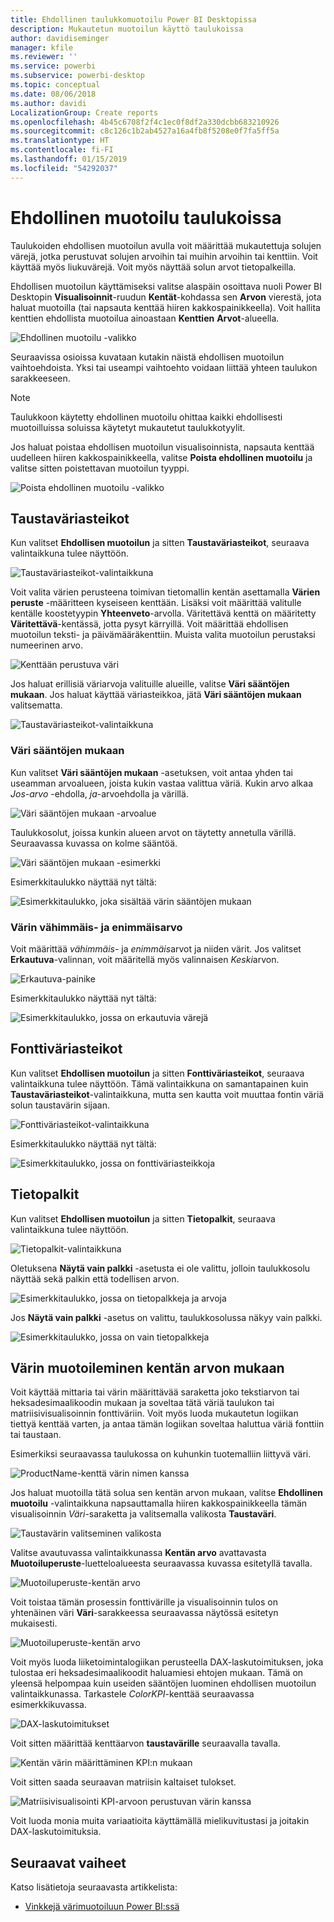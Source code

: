 ```yaml
---
title: Ehdollinen taulukkomuotoilu Power BI Desktopissa
description: Mukautetun muotoilun käyttö taulukoissa
author: davidiseminger
manager: kfile
ms.reviewer: ''
ms.service: powerbi
ms.subservice: powerbi-desktop
ms.topic: conceptual
ms.date: 08/06/2018
ms.author: davidi
LocalizationGroup: Create reports
ms.openlocfilehash: 4b45c6708f2f4c1ec0f8df2a330dcbb683210926
ms.sourcegitcommit: c8c126c1b2ab4527a16a4fb8f5208e0f7fa5ff5a
ms.translationtype: HT
ms.contentlocale: fi-FI
ms.lasthandoff: 01/15/2019
ms.locfileid: "54292037"
---
```

# <a name="conditional-formatting-in-tables"></a>Ehdollinen muotoilu taulukoissa 
Taulukoiden ehdollisen muotoilun avulla voit määrittää mukautettuja solujen värejä, jotka perustuvat solujen arvoihin tai muihin arvoihin tai kenttiin. Voit käyttää myös liukuvärejä. Voit myös näyttää solun arvot tietopalkeilla. 

Ehdollisen muotoilun käyttämiseksi valitse alaspäin osoittava nuoli Power BI Desktopin **Visualisoinnit**-ruudun **Kentät**-kohdassa sen **Arvon** vierestä, jota haluat muotoilla (tai napsauta kenttää hiiren kakkospainikkeella). Voit hallita kenttien ehdollista muotoilua ainoastaan **Kenttien** **Arvot**-alueella.

![Ehdollinen muotoilu -valikko](media/desktop-conditional-table-formatting/table-formatting-0-popup-menu.png)

Seuraavissa osioissa kuvataan kutakin näistä ehdollisen muotoilun vaihtoehdoista. Yksi tai useampi vaihtoehto voidaan liittää yhteen taulukon sarakkeeseen.

> [!NOTE]
> Taulukkoon käytetty ehdollinen muotoilu ohittaa kaikki ehdollisesti muotoilluissa soluissa käytetyt mukautetut taulukkotyylit.

Jos haluat poistaa ehdollisen muotoilun visualisoinnista, napsauta kenttää uudelleen hiiren kakkospainikkeella, valitse **Poista ehdollinen muotoilu** ja valitse sitten poistettavan muotoilun tyyppi.

![Poista ehdollinen muotoilu -valikko](media/desktop-conditional-table-formatting/table-formatting-1-remove.png)

## <a name="background-color-scales"></a>Taustaväriasteikot

Kun valitset **Ehdollisen muotoilun** ja sitten **Taustaväriasteikot**, seuraava valintaikkuna tulee näyttöön.

![Taustaväriasteikot-valintaikkuna](media/desktop-conditional-table-formatting/table-formatting-1-default-dialog.png)

Voit valita värien perusteena toimivan tietomallin kentän asettamalla **Värien peruste** -määritteen kyseiseen kenttään. Lisäksi voit määrittää valitulle kentälle koostetyypin **Yhteenveto**-arvolla. Väritettävä kenttä on määritetty **Väritettävä**-kentässä, jotta pysyt kärryillä. Voit määrittää ehdollisen muotoilun teksti- ja päivämääräkenttiin. Muista valita muotoilun perustaksi numeerinen arvo.

![Kenttään perustuva väri](media/desktop-conditional-table-formatting/table-formatting-1-apply-color-to.png)

Jos haluat erillisiä väriarvoja valituille alueille, valitse **Väri sääntöjen mukaan**. Jos haluat käyttää väriasteikkoa, jätä **Väri sääntöjen mukaan** valitsematta. 

![Taustaväriasteikot-valintaikkuna](media/desktop-conditional-table-formatting/table-formatting-1-color-by-rules-dialog.png)

### <a name="color-by-rules"></a>Väri sääntöjen mukaan

Kun valitset **Väri sääntöjen mukaan** -asetuksen, voit antaa yhden tai useamman arvoalueen, joista kukin vastaa valittua väriä.  Kukin arvo alkaa *Jos-arvo* -ehdolla, *ja*-arvoehdolla ja värillä.

![Väri sääntöjen mukaan -arvoalue](media/desktop-conditional-table-formatting/table-formatting-1-color-by-rules-if-value.png)

Taulukkosolut, joissa kunkin alueen arvot on täytetty annetulla värillä. Seuraavassa kuvassa on kolme sääntöä.

![Väri sääntöjen mukaan -esimerkki](media/desktop-conditional-table-formatting/table-formatting-1-color-by-rules.png)

Esimerkkitaulukko näyttää nyt tältä:

![Esimerkkitaulukko, joka sisältää värin sääntöjen mukaan](media/desktop-conditional-table-formatting/table-formatting-1-color-by-rules-table.png)


### <a name="color-minimum-to-maximum"></a>Värin vähimmäis- ja enimmäisarvo

Voit määrittää *vähimmäis-* ja *enimmäis*arvot ja niiden värit. Jos valitset **Erkautuva**-valinnan, voit määritellä myös valinnaisen *Keski*arvon.

![Erkautuva-painike](media/desktop-conditional-table-formatting/table-formatting-1-diverging.png)

Esimerkkitaulukko näyttää nyt tältä:

![Esimerkkitaulukko, jossa on erkautuvia värejä](media/desktop-conditional-table-formatting/table-formatting-1-diverging-table.png)

## <a name="font-color-scales"></a>Fonttiväriasteikot

Kun valitset **Ehdollisen muotoilun** ja sitten **Fonttiväriasteikot**, seuraava valintaikkuna tulee näyttöön. Tämä valintaikkuna on samantapainen kuin **Taustaväriasteikot**-valintaikkuna, mutta sen kautta voit muuttaa fontin väriä solun taustavärin sijaan.

![Fonttiväriasteikot-valintaikkuna](media/desktop-conditional-table-formatting/table-formatting-2-diverging.png)

Esimerkkitaulukko näyttää nyt tältä:

![Esimerkkitaulukko, jossa on fonttiväriasteikkoja](media/desktop-conditional-table-formatting/table-formatting-2-table.png)

## <a name="data-bars"></a>Tietopalkit

Kun valitset **Ehdollisen muotoilun** ja sitten **Tietopalkit**, seuraava valintaikkuna tulee näyttöön. 

![Tietopalkit-valintaikkuna](media/desktop-conditional-table-formatting/table-formatting-3-default.png)

Oletuksena **Näytä vain palkki** -asetusta ei ole valittu, jolloin taulukkosolu näyttää sekä palkin että todellisen arvon.

![Esimerkkitaulukko, jossa on tietopalkkeja ja arvoja](media/desktop-conditional-table-formatting/table-formatting-3-default-table.png)

Jos **Näytä vain palkki** -asetus on valittu, taulukkosolussa näkyy vain palkki.

![Esimerkkitaulukko, jossa on vain tietopalkkeja](media/desktop-conditional-table-formatting/table-formatting-3-default-table-bars.png)

## <a name="color-formatting-by-field-value"></a>Värin muotoileminen kentän arvon mukaan

Voit käyttää mittaria tai värin määrittävää saraketta joko tekstiarvon tai heksadesimaalikoodin mukaan ja soveltaa tätä väriä taulukon tai matriisivisualisoinnin fonttiväriin. Voit myös luoda mukautetun logiikan tiettyä kenttää varten, ja antaa tämän logiikan soveltaa haluttua väriä fonttiin tai taustaan.

Esimerkiksi seuraavassa taulukossa on kuhunkin tuotemalliin liittyvä väri. 

![ProductName-kenttä värin nimen kanssa](media/desktop-conditional-table-formatting/conditional-table-formatting_01.png)

Jos haluat muotoilla tätä solua sen kentän arvon mukaan, valitse **Ehdollinen muotoilu** -valintaikkuna napsauttamalla hiiren kakkospainikkeella tämän visualisoinnin *Väri*-saraketta ja valitsemalla valikosta **Taustaväri**. 

![Taustavärin valitseminen valikosta](media/desktop-conditional-table-formatting/conditional-table-formatting_02.png)

Valitse avautuvassa valintaikkunassa **Kentän arvo** avattavasta **Muotoiluperuste**-luetteloalueesta seuraavassa kuvassa esitetyllä tavalla.

![Muotoiluperuste-kentän arvo](media/desktop-conditional-table-formatting/conditional-table-formatting_03.png)

Voit toistaa tämän prosessin fonttivärille ja visualisoinnin tulos on yhtenäinen väri **Väri**-sarakkeessa seuraavassa näytössä esitetyn mukaisesti.

![Muotoiluperuste-kentän arvo](media/desktop-conditional-table-formatting/conditional-table-formatting_04.png)

Voit myös luoda liiketoimintalogiikan perusteella DAX-laskutoimituksen, joka tulostaa eri heksadesimaalikoodit haluamiesi ehtojen mukaan. Tämä on yleensä helpompaa kuin useiden sääntöjen luominen ehdollisen muotoilun valintaikkunassa. Tarkastele *ColorKPI*-kenttää seuraavassa esimerkkikuvassa.

![DAX-laskutoimitukset](media/desktop-conditional-table-formatting/conditional-table-formatting_05.png)

Voit sitten määrittää kenttäarvon **taustavärille** seuraavalla tavalla.

![Kentän värin määrittäminen KPI:n mukaan](media/desktop-conditional-table-formatting/conditional-table-formatting_06.png)

Voit sitten saada seuraavan matriisin kaltaiset tulokset.

![Matriisivisualisointi KPI-arvoon perustuvan värin kanssa](media/desktop-conditional-table-formatting/conditional-table-formatting_07.png)

Voit luoda monia muita variaatioita käyttämällä mielikuvitustasi ja joitakin DAX-laskutoimituksia.

## <a name="next-steps"></a>Seuraavat vaiheet
Katso lisätietoja seuraavasta artikkelista:  

* [Vinkkejä värimuotoiluun Power BI:ssä](visuals/service-tips-and-tricks-for-color-formatting.md)  

